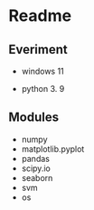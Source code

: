 # Readme
## Everiment

- windows 11

- python 3. 9

## Modules

- numpy
- matplotlib.pyplot
- pandas
- scipy.io
- seaborn
- svm
- os